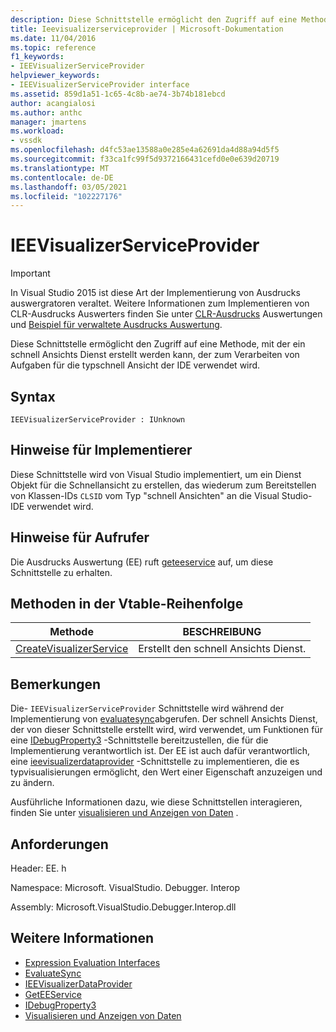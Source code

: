 ```yaml
---
description: Diese Schnittstelle ermöglicht den Zugriff auf eine Methode, mit der ein schnell Ansichts Dienst erstellt werden kann, der zum Verarbeiten von Aufgaben für die typschnell Ansicht der IDE verwendet wird.
title: Ieevisualizerserviceprovider | Microsoft-Dokumentation
ms.date: 11/04/2016
ms.topic: reference
f1_keywords:
- IEEVisualizerServiceProvider
helpviewer_keywords:
- IEEVisualizerServiceProvider interface
ms.assetid: 859d1a51-1c65-4c8b-ae74-3b74b181ebcd
author: acangialosi
ms.author: anthc
manager: jmartens
ms.workload:
- vssdk
ms.openlocfilehash: d4fc53ae13588a0e285e4a62691da4d88a94d5f5
ms.sourcegitcommit: f33ca1fc99f5d9372166431cefd0e0e639d20719
ms.translationtype: MT
ms.contentlocale: de-DE
ms.lasthandoff: 03/05/2021
ms.locfileid: "102227176"
---
```

# <a name="ieevisualizerserviceprovider"></a>IEEVisualizerServiceProvider
> [!IMPORTANT]
> In Visual Studio 2015 ist diese Art der Implementierung von Ausdrucks auswergratoren veraltet. Weitere Informationen zum Implementieren von CLR-Ausdrucks Auswerters finden Sie unter [CLR-Ausdrucks](https://github.com/Microsoft/ConcordExtensibilitySamples/wiki/CLR-Expression-Evaluators) Auswertungen und [Beispiel für verwaltete Ausdrucks Auswertung](https://github.com/Microsoft/ConcordExtensibilitySamples/wiki/Managed-Expression-Evaluator-Sample).

 Diese Schnittstelle ermöglicht den Zugriff auf eine Methode, mit der ein schnell Ansichts Dienst erstellt werden kann, der zum Verarbeiten von Aufgaben für die typschnell Ansicht der IDE verwendet wird.

## <a name="syntax"></a>Syntax

```
IEEVisualizerServiceProvider : IUnknown
```

## <a name="notes-for-implementers"></a>Hinweise für Implementierer
 Diese Schnittstelle wird von Visual Studio implementiert, um ein Dienst Objekt für die Schnellansicht zu erstellen, das wiederum zum Bereitstellen von Klassen-IDs `CLSID` vom Typ "schnell Ansichten" an die Visual Studio-IDE verwendet wird.

## <a name="notes-for-callers"></a>Hinweise für Aufrufer
 Die Ausdrucks Auswertung (EE) ruft [geteeservice](../../../extensibility/debugger/reference/idebugbinder3-geteeservice.md) auf, um diese Schnittstelle zu erhalten.

## <a name="methods-in-vtable-order"></a>Methoden in der Vtable-Reihenfolge

|Methode|BESCHREIBUNG|
|------------|-----------------|
|[CreateVisualizerService](../../../extensibility/debugger/reference/ieevisualizerserviceprovider-createvisualizerservice.md)|Erstellt den schnell Ansichts Dienst.|

## <a name="remarks"></a>Bemerkungen
 Die- `IEEVisualizerServiceProvider` Schnittstelle wird während der Implementierung von [evaluatesync](../../../extensibility/debugger/reference/idebugparsedexpression-evaluatesync.md)abgerufen. Der schnell Ansichts Dienst, der von dieser Schnittstelle erstellt wird, wird verwendet, um Funktionen für eine [IDebugProperty3](../../../extensibility/debugger/reference/idebugproperty3.md) -Schnittstelle bereitzustellen, die für die Implementierung verantwortlich ist. Der EE ist auch dafür verantwortlich, eine [ieevisualizerdataprovider](../../../extensibility/debugger/reference/ieevisualizerdataprovider.md) -Schnittstelle zu implementieren, die es typvisualisierungen ermöglicht, den Wert einer Eigenschaft anzuzeigen und zu ändern.

 Ausführliche Informationen dazu, wie diese Schnittstellen interagieren, finden Sie unter [visualisieren und Anzeigen von Daten](../../../extensibility/debugger/visualizing-and-viewing-data.md) .

## <a name="requirements"></a>Anforderungen
 Header: EE. h

 Namespace: Microsoft. VisualStudio. Debugger. Interop

 Assembly: Microsoft.VisualStudio.Debugger.Interop.dll

## <a name="see-also"></a>Weitere Informationen
- [Expression Evaluation Interfaces](../../../extensibility/debugger/reference/expression-evaluation-interfaces.md)
- [EvaluateSync](../../../extensibility/debugger/reference/idebugparsedexpression-evaluatesync.md)
- [IEEVisualizerDataProvider](../../../extensibility/debugger/reference/ieevisualizerdataprovider.md)
- [GetEEService](../../../extensibility/debugger/reference/idebugbinder3-geteeservice.md)
- [IDebugProperty3](../../../extensibility/debugger/reference/idebugproperty3.md)
- [Visualisieren und Anzeigen von Daten](../../../extensibility/debugger/visualizing-and-viewing-data.md)
